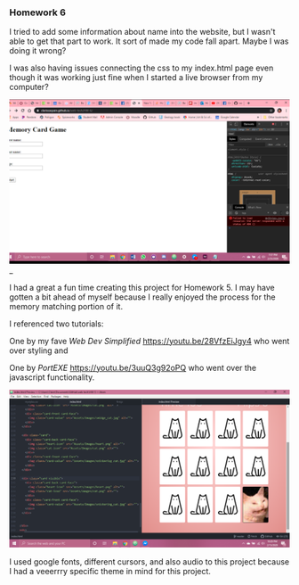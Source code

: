 ### Homework 6

I tried to add some information about name into the website, but I wasn't able to get that part to work. It sort of made my code fall apart. Maybe I was doing it wrong?

I was also having issues connecting the css to my index.html page even though it was working just fine when I started a live browser from my computer?

![](Assets/Images/screenshot_error.png)
_

I had a great a fun time creating this project for Homework 5. I may have gotten a bit ahead of myself because I really enjoyed the process for the memory matching portion of it.

I referenced two tutorials:

One by my fave *Web Dev Simplified*
https://youtu.be/28VfzEiJgy4 who went over styling and

One by *PortEXE*
https://youtu.be/3uuQ3g92oPQ who went over the javascript functionality.

![](Assets/Images/Screenshot.png)

I used google fonts, different cursors, and also audio to this project because I had a veeerrry specific theme in mind for this project.
